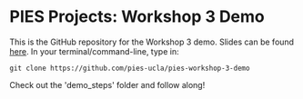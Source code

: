 # PIES Projects: Workshop 3 Demo

This is the GitHub repository for the Workshop 3 demo. Slides can be found [here](jaredvel.com). In your terminal/command-line, type in:

```console
git clone https://github.com/pies-ucla/pies-workshop-3-demo
```

Check out the 'demo_steps' folder and follow along!